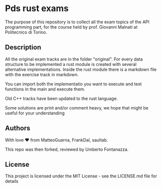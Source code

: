 # Pds rust exams

The purpose of this repository is to collect all the exam topics of the API programming part, for the course held by prof. Giovanni Malnati at Politecnico di Torino.

## Description

All the original exam tracks are in the folder "original". For every data structure to be implemented a rust module is created with several alternative implementations.
Inside the rust module there is a markdown file with the exercise track in markdown.

You can import both the implementatio you want to execute and test functions in the main and execute them.

Old C++ tracks have been updated to the rust language.

Some solutions are print and/or comment heavy, we hope that might be useful for your understanding

## Authors

With love ❤ from MatteoGuarna, FrankDal, saultab.

This repo was then forked, reviewed by Umberto Fontanazza.

## License

This project is licensed under the MIT License - see the LICENSE.md file for details
